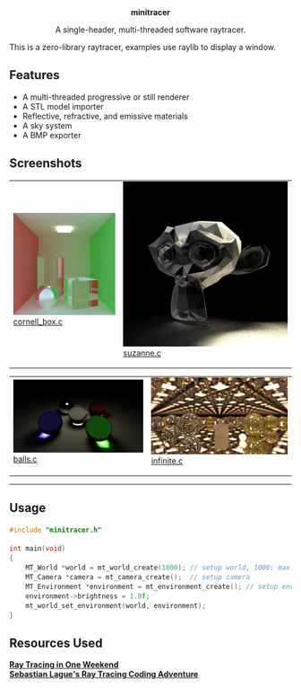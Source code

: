 <div align="center">
    <strong>minitracer</strong>
    <p>A single-header, multi-threaded software raytracer.</p>
</div>

This is a zero-library raytracer, examples use raylib to display a window.

## Features
- A multi-threaded progressive or still renderer
- A STL model importer
- Reflective, refractive, and emissive materials
- A sky system
- A BMP exporter

## Screenshots

<table>
    <tr>
        <td>
            <img src="./docs/screenshots/cornell_box.bmp">
            <br>
            <a href="./examples/cornell_box.c">cornell_box.c</p>
        </td>
        <td>
            <img src="./docs/screenshots/suzanne.bmp">
            <br>
            <a href="./examples/suzanne.c">suzanne.c</p>
        </td>
    </tr>
</table>
<table>
    <tr>
        <td>
            <img src="./docs/screenshots/balls.bmp">
            <br>
            <a href="./examples/balls.c">balls.c</p>
        </td>
        <td>
            <img src="./docs/screenshots/infinite.bmp">
            <br>
            <a href="./examples/balls.c">infinite.c</p>
        </td>
    </tr>
</table>

---

## Usage
```c
#include "minitracer.h"

int main(void)
{
    MT_World *world = mt_world_create(1000); // setup world, 1000: max objects
    MT_Camera *camera = mt_camera_create();  // setup camera
    MT_Environment *environment = mt_environment_create(); // setup environment
    environment->brightness = 1.0f;
    mt_world_set_environment(world, environment);
}


```

## Resources Used
[**Ray Tracing in One Weekend**](https://raytracing.github.io) \
[**Sebastian Lague's Ray Tracing Coding Adventure**](https://www.youtube.com/watch?v=Qz0KTGYJtUk)
